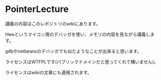 PointerLecture
==============

講義の内容はこのレポジトリのwikiにあります。

Hewというマイコン用のデバッガを使い、メモリの内容を見ながら講義します。

gdbやnetbeansのデバッガでも似たようなことが出来ると思います。

ライセンスはWTFPLです(パブリックドメインだと思ってくれて構いません)。

ライセンスはwikiの文章にも適用されます。
